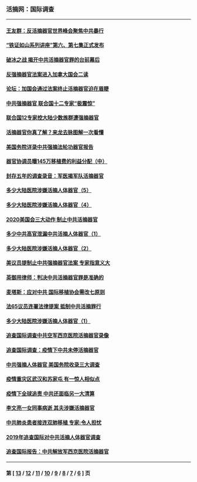 ### 活摘网：国际调查
---
#### [王友群：反活摘器官世界峰会聚焦中共暴行](../../pages/nf5947/n13250738.md?12200430) 
#### [“铁证如山系列讲座”第六、第七集正式发布](../../pages/nf5947/n13106287.md?12200430) 
#### [破冰之战 揭开中共活摘器官罪的台前幕后](../../pages/nf5947/n13082457.md?12200430) 
#### [反强摘器官法案进入加拿大国会二读](../../pages/nf5947/n13033450.md?12200430) 
#### [论坛：加国会通过法案终止活摘器官迫在眉睫](../../pages/nf5947/n13029839.md?12200430) 
#### [中共强摘器官 联合国十二专家“极震惊”](../../pages/nf5947/n13024313.md?12200430) 
#### [联合国12专家控大陆少数族群遭强摘器官](../../pages/nf5947/n13023877.md?12200430) 
#### [活摘器官你真了解？来龙去脉图解一次看懂](../../pages/nf5947/n13013820.md?12200430) 
#### [美国务院详录中共强摘法轮功器官报告](../../pages/nf5947/n12944519.md?12200430) 
#### [器官协调员曝145万移植费的利益分配（中）](../../pages/nf5947/n12894547.md?12200430) 
#### [封存五年的调查录音：军医揭军队活摘器官](../../pages/nf5947/n12798692.md?12200430) 
#### [多少大陆医院涉嫌活摘人体器官（5）](../../pages/nf5947/n12768383.md?12200430) 
#### [多少大陆医院涉嫌活摘人体器官（4）](../../pages/nf5947/n12664434.md?12200430) 
#### [2020美国会三大动作 制止中共活摘器官](../../pages/nf5947/n12682004.md?12200430) 
#### [多少中共高官泄漏中共活摘人体器官（1）](../../pages/nf5947/n12671234.md?12200430) 
#### [多少大陆医院涉嫌活摘人体器官（2）](../../pages/nf5947/n12655589.md?12200430) 
#### [美议员提制止中共强摘器官法案 专家指意义大](../../pages/nf5947/n12630561.md?12200430) 
#### [英御用律师：判决中共活摘器官罪是准确的](../../pages/nf5947/n12580740.md?12200430) 
#### [麦塔斯：应对中共 国际移植协会需改七原则](../../pages/nf5947/n12514711.md?12200430) 
#### [法65议员连署法律提案 抵制中共活摘罪行](../../pages/nf5947/n12437047.md?12200430) 
#### [多少大陆医院涉嫌活摘人体器官（1）](../../pages/nf5947/n12414284.md?12200430) 
#### [追查国际调查中共空军西京医院活摘器官录像](../../pages/nf5947/n12348837.md?12200430) 
#### [追查国际调查：疫情下中共未停活摘器官](../../pages/nf5947/n12273415.md?12200430) 
#### [中共强摘人体器官 美国务院收录三大调查](../../pages/nf5947/n12181488.md?12200430) 
#### [疫情重灾区武汉和苏家屯 有一惊人相似点](../../pages/nf5947/n12150824.md?12200430) 
#### [疫情下全球追责 中共还面临另一大清算](../../pages/nf5947/n12070397.md?12200430) 
#### [李文亮一女同事病逝 其夫涉嫌活摘器官](../../pages/nf5947/n11957882.md?12200430) 
#### [中共肺炎患者接连双肺移植 专家:令人担忧](../../pages/nf5947/n11945516.md?12200430) 
#### [2019年追查国际对中共活摘人体器官调查](../../pages/nf5947/n11917733.md?12200430) 
#### [追查国际报告：中共解放军西京医院活摘器官](../../pages/nf5947/n11838359.md?12200430) 

---
#### 第 [ [13](./13.md?12200430) / [12](./12.md?12200430) / [11](./11.md?12200430) / [10](./10.md?12200430) / [9](./9.md?12200430) / [8](./8.md?12200430) / [7](./7.md?12200430) / [6](./6.md?12200430) ] 页
